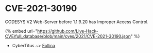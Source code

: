 # CVE-2021-30190

CODESYS V2 Web-Server before 1.1.9.20 has Improper Access Control.

{% embed url="https://github.com/Live-Hack-CVE/full_database/blob/main/cves/2021/CVE-2021-30190.json" %}


* CyberTitus ~> [Follina](https://zeste.alice-snow.ru/2021/database/cve-2021-30190/follina-cybertitus)